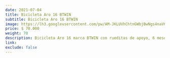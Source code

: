 ```yaml
---
date: 2021-07-04
title: Bicicleta Aro 16 BTWIN
subtitle: Bicicleta Aro 16 BTWIN
image: https://lh3.googleusercontent.com/pw/AM-JKLUVhChtnGWbjBwNgs4naV6lktAj1VQ-KiC9Si-HN5av0Hrvs4x6YcFVDqS-T65aJ8NvF6a7L5tDRHk3qKsuMUWvhhL9NgMyuk-ojQl7J3oBwaXhguDuJm2GTiMPiQ3_FC3FBTcIxJW_c23Z1JTv2bMqcQ=w828-h621-no?authuser=0
price: $ 70.000
weight: 70
description: Bicicleta Aro 16 marca BTWIN con rueditas de apoyo, 6 meses de uso
link: 
exclude: false
---
```

